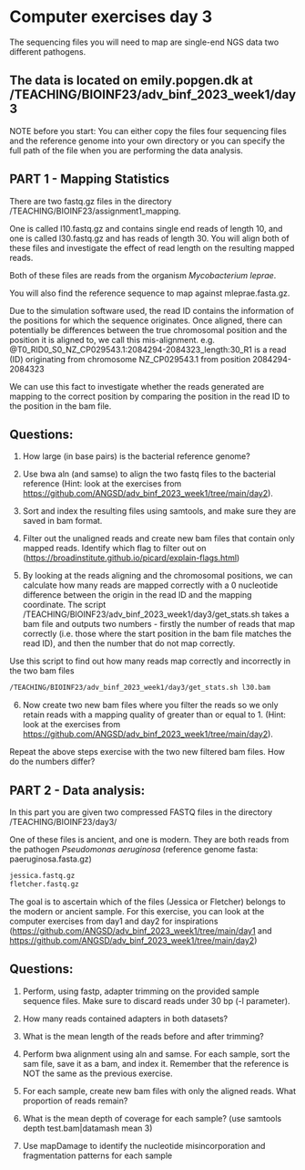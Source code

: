 # Computer exercises day 3

The sequencing files you will need to map are single-end NGS data two different pathogens.

## The data is located on emily.popgen.dk at /TEACHING/BIOINF23/adv_binf_2023_week1/day3

NOTE before you start:
You can either copy the files four sequencing files and the reference genome into your own directory or you can specify the full path of the file when you are performing the data analysis.


## PART 1  - Mapping Statistics

There are two fastq.gz files in the directory /TEACHING/BIOINF23/assignment1_mapping.

One is called l10.fastq.gz and contains single end reads of length 10, and one is called l30.fastq.gz and has reads of length 30. You will align both of these files and investigate the effect of read length on the resulting mapped reads. 

Both of these files are reads from the organism <i>Mycobacterium leprae</i>. 

You will also find the reference sequence to map against mleprae.fasta.gz.

Due to the simulation software used, the read ID contains the information of the positions for which the sequence originates. Once aligned, there can potentially be differences between the true chromosomal position and the position it is aligned to, we call this mis-alignment. e.g. @T0_RID0_S0_NZ_CP029543.1:2084294-2084323_length:30_R1 is a read (ID) originating from chromosome NZ_CP029543.1 from position 2084294-2084323

We can use this fact to investigate whether the reads generated are mapping to the correct position by
comparing the position in the read ID to the position in the bam file.

## Questions:

1. How large (in base pairs) is the bacterial reference genome?

2. Use bwa aln (and samse) to align the two fastq files to the bacterial reference (Hint: look at the exercises from https://github.com/ANGSD/adv_binf_2023_week1/tree/main/day2).

3. Sort and index the resulting files using samtools, and make sure they are saved in bam format. 

4. Filter out the unaligned reads and create new bam files that contain only mapped reads. Identify which flag to filter out on (https://broadinstitute.github.io/picard/explain-flags.html)

5. By looking at the reads aligning and the chromosomal positions, we can calculate how many reads are mapped correctly with a 0 nucleotide difference between the origin in the read ID and the mapping coordinate. The script /TEACHING/BIOINF23/adv_binf_2023_week1/day3/get_stats.sh takes a bam file and outputs two numbers - firstly the number of reads that map correctly (i.e. those where the start position in the bam file matches the read ID), and then the number that do not map correctly.

Use this script to find out how many reads map correctly and incorrectly in the two bam files 
~~~bash
/TEACHING/BIOINF23/adv_binf_2023_week1/day3/get_stats.sh l30.bam
~~~

6. Now create two new bam files where you filter the reads so we only retain reads with a mapping quality of greater than or equal to 1. (Hint: look at the exercises from https://github.com/ANGSD/adv_binf_2023_week1/tree/main/day2).

Repeat the above steps exercise with the two new filtered bam files. How do the numbers differ?


## PART 2 - Data analysis:
In this part you are given two compressed FASTQ files in the directory /TEACHING/BIOINF23/day3/

One of these files is ancient, and one is modern. They are both reads from the pathogen <i>Pseudomonas aeruginosa</i> (reference genome fasta: paeruginosa.fasta.gz)

~~~bash
jessica.fastq.gz
fletcher.fastq.gz 
~~~

The goal is to ascertain which of the files (Jessica or Fletcher) belongs to the modern or ancient sample. For this exercise, you can look at the computer exercises from day1 and day2 for inspirations (https://github.com/ANGSD/adv_binf_2023_week1/tree/main/day1 and https://github.com/ANGSD/adv_binf_2023_week1/tree/main/day2) 

## Questions:

1. Perform, using fastp, adapter trimming on the provided sample sequence files. Make sure to discard reads under 30 bp (-l parameter).

2. How many reads contained adapters in both datasets? 

3. What is the mean length of the reads before and after trimming?

4. Perform bwa alignment using aln and samse. For each sample, sort the sam file, save it as a bam, and index it. Remember that the reference is NOT the same as the previous exercise. 
   
6. For each sample, create new bam files with only the aligned reads. What proportion of reads remain?
   
8. What is the mean depth of coverage for each sample? (use samtools depth test.bam|datamash mean 3)

9. Use mapDamage to identify the nucleotide misincorporation and fragmentation patterns for each sample 





